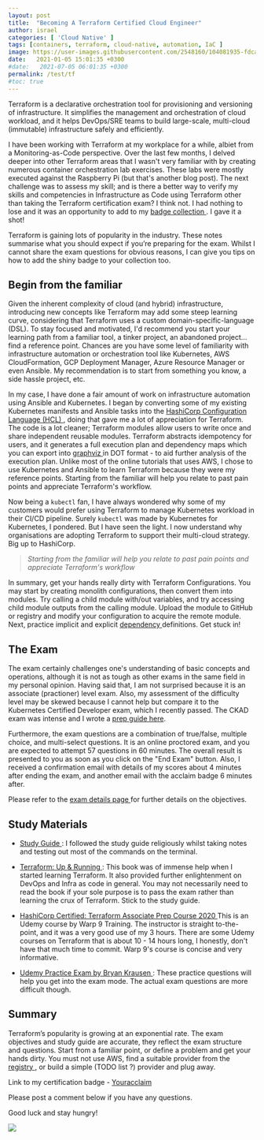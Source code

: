 ```yaml
---
layout: post
title:  "Becoming A Terraform Certified Cloud Engineer"
author: israel
categories: [ 'Cloud Native' ]
tags: [containers, terraform, cloud-native, automation, IaC ]
image: https://user-images.githubusercontent.com/2548160/104081935-fdcadf80-5229-11eb-8357-820bccd9d2fd.jpg
date:   2021-01-05 15:01:35 +0300
#date:   2021-07-05 06:01:35 +0300
permalink: /test/tf
#toc: true
---
```


Terraform is a declarative orchestration tool for provisioning and versioning of infrastructure.  It simplifies the management and orchestration of cloud workload, and it helps DevOps/SRE teams to build large-scale, multi-cloud (immutable) infrastructure safely and efficiently.

I have been working with Terraform at my workplace for a while, albiet from a Monitoring-as-Code perspective. Over the last few months, I delved deeper into other Terraform areas that I wasn't very familiar with by creating numerous container orchestration lab exercises. These labs were mostly executed against the Raspberry Pi (but that's another blog post). The next challenge was to assess my skill; and is there a better way to verify my skills and competencies in Infrastructure as Code using Terraform other than taking the Terraform certification exam? I think not. I had nothing to lose and it was an opportunity to add to my <a href="https://www.youracclaim.com/users/israelo/badges" target="_blank"> badge collection </a>. I gave it a shot!

Terraform is gaining lots of popularity in the industry. These notes summarise what you should expect if you’re preparing for the exam. Whilst I cannot share the exam questions for obvious reasons, I can give you tips on how to add the shiny badge to your collection too.
## Begin from the familiar

Given the inherent complexity of cloud (and hybrid) infrastructure, introducing new concepts like Terraform may add some steep learning curve, considering that Terraform uses a custom domain-specific-language (DSL). To stay focused and motivated, I'd recommend you start your learning path from a familiar tool, a tinker project, an abandoned project... find a reference point. Chances are you have some level of familiarity with infrastructure automation or orchestration tool like Kubernetes, AWS CloudFormation, GCP Deployment Manager, Azure Resource Manager or even Ansible. My recommendation is to start from something you know, a side hassle project, etc.

In my case, I have done a fair amount of work on infrastructure automation using  Ansible and Kubernetes. I began by converting some of my existing Kubernetes manifests and Ansible tasks into the <a href="https://www.terraform.io/docs/configuration/syntax.html" target="_blank">HashiCorp Configuration Language (HCL) </a>, doing that gave me a lot of appreciation for Terraform. The code is a lot cleaner; Terraform modules allow users to write once and share independent reusable modules. Terraform abstracts idempotency for users, and it generates a full execution plan and dependency maps which you can export into <a href="https://graphviz.org/doc/info/lang.html" target="_blank"> graphviz </a> in DOT format - to aid further analysis of the execution plan. Unlike most of the online tutorials that uses AWS, I chose to use Kubernetes and Ansible to learn Terraform because they were my reference points. Starting from the familiar will help you relate to past pain points and appreciate Terraform's workflow.

 Now being a `kubectl` fan, I have always wondered why some of my customers would prefer using Terraform to manage Kubernetes workload in their CI/CD pipeline. Surely `kubectl` was made by Kubernetes for Kubernetes, I pondered. But I have seen the light. I now understand why organisations are adopting Terraform to support their multi-cloud strategy. Big up to HashiCorp.

 > _Starting from the familiar will help you relate to past pain points and appreciate Terraform's workflow_

 In summary, get your hands really dirty with Terraform Configurations. You may start by creating monolith configurations, then convert them into modules. Try calling a child module with/out variables, and try accessing child module outputs from the calling module. Upload the module to GitHub or registry and modify your configuration to acquire the remote module. Next, practice implicit and explicit <a href="https://learn.hashicorp.com/tutorials/terraform/dependencies" target="_blank"> dependency </a> definitions. Get stuck in!
## The Exam

The exam certainly challenges one's understanding of basic concepts and operations, although it is not as tough as other exams in the same field in my personal opinion. Having said that, I am not surprised because it is an associate (practioner) level exam. Also, my assessment of the difficulty level may be skewed because I cannot help but compare it to the Kubernetes Certified Developer exam, which I recently passed. The CKAD exam was intense and I wrote a <a href="https://www.israelo.io/blog/ckad-prep-guide" target="_blank">prep guide here</a>.

Furthermore, the exam questions are a combination of true/false, multiple choice, and multi-select questions. It is an online proctored exam, and you are expected to attempt 57 questions in 60 minutes. The overall result is presented to you as soon as you click on the "End Exam" button. Also, I received a confirmation email with details of my scores about 4 minutes after ending the exam, and another email with the acclaim badge 6 minutes after.  

Please refer to the <a href="https://www.hashicorp.com/certification/terraform-associate" target="_blank"> exam details page </a> for further details on the objectives.

## Study Materials

-  <a href="https://learn.hashicorp.com/tutorials/terraform/associate-study" target="_blank"> Study Guide </a>:  I followed the study guide religiously whilst taking notes and testing out most of the commands on the terminal. 

-  <a href= "https://www.terraformupandrunning.com/" target="_blank"> Terraform: Up & Running </a> : This book was of immense help when I started learning Terraform. It also provided further enlightenment on DevOps and Infra as code in general. You may not necessarily need to read the book if your sole purpose is to pass the exam rather than learning the crux of Terraform. Stick to the study guide.

- <a href= "https://www.udemy.com/course/terraform-associate-prep-course/" target="_blank"> HashiCorp Certified: Terraform Associate Prep Course 2020  </a> This is an Udemy course by Warp 9 Training. The instructor is straight to-the-point, and it was a very good use of my 3 hours. There are some Udemy courses on Terraform that is about 10 - 14 hours long, I honestly, don't have that much time to commit. Warp 9's course is concise and very informative.

 - <a href= "https://www.udemy.com/course/terraform-associate-practice-exam/" target="_blank"> Udemy Practice Exam by Bryan Krausen </a> : These practice questions will help you get into the exam mode. The actual exam questions are more difficult though.

## Summary

Terraform’s popularity is growing at an exponential rate. The exam objectives and study guide are accurate, they reflect the exam structure and questions. Start from a familiar point, or define a problem and get your hands dirty. You must not use AWS, find a suitable provider from the  <a href="https://registry.terraform.io/browse/providers" target="_blank"> registry </a>, or build a simple (TODO list ?) provider and plug away.

Link to my certification badge - <a href="https://www.youracclaim.com/earner/earned/badge/1b19db19-ba65-4718-ad54-8d2a41025764" target="_blank"> Youracclaim </a>

Please post a comment below if you have any questions.

Good luck and stay hungry!

<p class="aligncenter">
<img class="lazyimg" src="https://user-images.githubusercontent.com/2548160/104186137-e4828880-540d-11eb-87a3-d1a40c09bbb1.png"/> 
<br>
</p>

